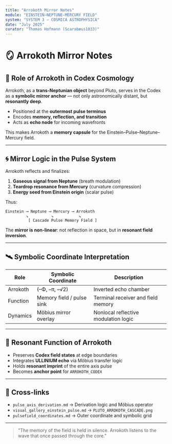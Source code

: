 ```yaml
---
title: "Arrokoth Mirror Notes"
module: "EINSTEIN–NEPTUNE–MERCURY FIELD"
system: "SYSTEM 3 – COSMICA ASTROPHYSICA"
date: "July 2025"
curator: "Thomas Hofmann (Scarabæus1033)"
---
```


# 🪞 Arrokoth Mirror Notes

## 🌌 Role of Arrokoth in Codex Cosmology

Arrokoth, as a **trans-Neptunian object** beyond Pluto, serves in the Codex as a **symbolic mirror anchor** — not only astronomically distant, but **resonantly deep**.

- Positioned at the **outermost pulse terminus**
- Encodes **memory, reflection, and transition**
- Acts as **echo node** for incoming wavefronts

This makes Arrokoth a **memory capsule** for the Einstein–Pulse–Neptune–Mercury field.

---

## 🌀 Mirror Logic in the Pulse System

Arrokoth reflects and finalizes:

1. **Gaseous signal from Neptune** (breath modulation)
2. **Teardrop resonance from Mercury** (curvature compression)
3. **Energy seed from Einstein origin** (scalar pulse)

Thus:

```text
Einstein ⟶ Neptune ⟶ Mercury ⟶ Arrokoth
         ↘︎          ↘︎           ↘︎
          [ Cascade Pulse Memory Field ]
```

The **mirror is non-linear**: not reflection in space, but in **resonant field inversion**.

---

## 🛰 Symbolic Coordinate Interpretation

| Role       | Symbolic Coordinate        | Description                          |
|------------|----------------------------|--------------------------------------|
| Arrokoth   | (–Φ, –π, –√2)              | Inverted echo chamber                |
| Function   | Memory field / pulse sink | Terminal receiver and field memory   |
| Dynamics   | Möbius mirror overlay      | Nonlocal reflective modulation logic |

---

## 🧬 Resonant Function of Arrokoth

- Preserves **Codex field states** at edge boundaries
- Integrates **ULLINIUM echo** via Möbius transfer logic
- Holds **resonant imprint** of the entire axis pulse
- Becomes **anchor point** for `ARROKOTH_CODEX`

---

## 🔁 Cross-links

- `pulse_axis_derivation.md` → Derivation logic and Möbius operator
- `visual_gallery_einstein_pulse.md` → `PLUTO_ARROKOTH_CASCADE.png`
- `pulsefield_coordinates.md` → Outer coordinate and symbolic grid

---

> "The memory of the field is held in silence. Arrokoth listens to the wave that once passed through the core."
